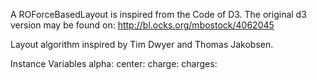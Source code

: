 A ROForceBasedLayout is inspired from the Code of D3. The original d3 version may be found on: http://bl.ocks.org/mbostock/4062045

Layout algorithm inspired by Tim Dwyer and Thomas Jakobsen.

Instance Variables
	alpha:		<Object>
	center:		<Object>
	charge:		<Object>
	charges:		<Object>
	fixedNodes:		<Object>
	friction:		<Object>
	gravity:		<Object>
	layoutInitial:		<Object>
	length:		<Object>
	lengths:		<Object>
	nodes:		<Object>
	oldPositions:		<Object>
	strength:		<Object>
	strengths:		<Object>
	theta:		<Object>
	weights:		<Object>

alpha
	- xxxxx

center
	- xxxxx

charge
	- xxxxx

charges
	- xxxxx

fixedNodes
	- xxxxx

friction
	- xxxxx

gravity
	- xxxxx

layoutInitial
	- xxxxx

length
	- xxxxx

lengths
	- xxxxx

nodes
	- xxxxx

oldPositions
	- xxxxx

strength
	- xxxxx

strengths
	- xxxxx

theta
	- xxxxx

weights
	- xxxxx
